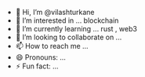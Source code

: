 - 👋 Hi, I’m @vilashturkane
- 👀 I’m interested in ... blockchain
- 🌱 I’m currently learning ... rust , web3
- 💞️ I’m looking to collaborate on ...
- 📫 How to reach me ...
- 😄 Pronouns: ...
- ⚡ Fun fact: ...

<!---
vilashturkane/vilashturkane is a ✨ special ✨ repository because its `README.md` (this file) appears on your GitHub profile.
You can click the Preview link to take a look at your changes.
--->
